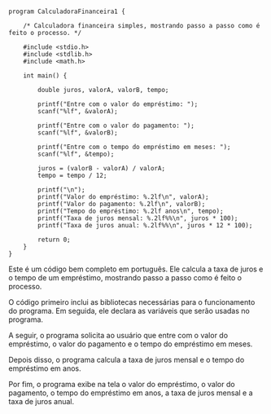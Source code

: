 ```portuguol

program CalculadoraFinanceira1 {

    /* Calculadora financeira simples, mostrando passo a passo como é feito o processo. */

    #include <stdio.h>
    #include <stdlib.h>
    #include <math.h>

    int main() {

        double juros, valorA, valorB, tempo;

        printf("Entre com o valor do empréstimo: ");
        scanf("%lf", &valorA);

        printf("Entre com o valor do pagamento: ");
        scanf("%lf", &valorB);

        printf("Entre com o tempo do empréstimo em meses: ");
        scanf("%lf", &tempo);

        juros = (valorB - valorA) / valorA;
        tempo = tempo / 12;

        printf("\n");
        printf("Valor do empréstimo: %.2lf\n", valorA);
        printf("Valor do pagamento: %.2lf\n", valorB);
        printf("Tempo do empréstimo: %.2lf anos\n", tempo);
        printf("Taxa de juros mensal: %.2lf%%\n", juros * 100);
        printf("Taxa de juros anual: %.2lf%%\n", juros * 12 * 100);

        return 0;
    }
}

```

Este é um código bem completo em português. Ele calcula a taxa de juros e o tempo de um empréstimo, mostrando passo a passo como é feito o processo.

O código primeiro inclui as bibliotecas necessárias para o funcionamento do programa. Em seguida, ele declara as variáveis que serão usadas no programa.

A seguir, o programa solicita ao usuário que entre com o valor do empréstimo, o valor do pagamento e o tempo do empréstimo em meses.

Depois disso, o programa calcula a taxa de juros mensal e o tempo do empréstimo em anos.

Por fim, o programa exibe na tela o valor do empréstimo, o valor do pagamento, o tempo do empréstimo em anos, a taxa de juros mensal e a taxa de juros anual.